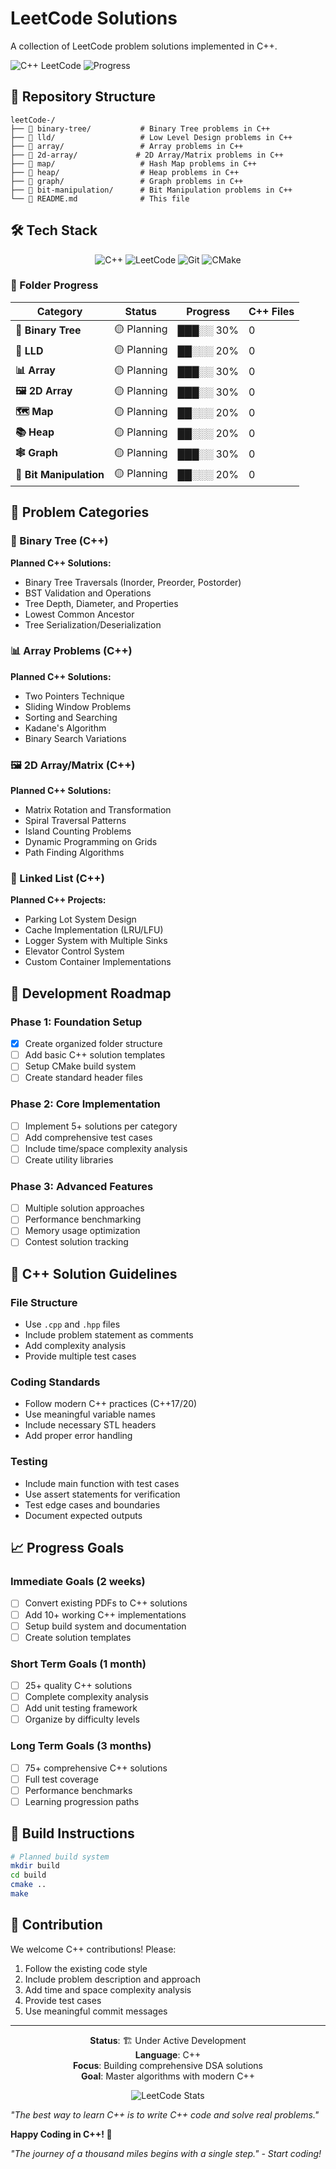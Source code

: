 # LeetCode Solutions

A collection of LeetCode problem solutions implemented in C++.

![C++ LeetCode](https://img.shields.io/badge/C++-LeetCode-blue?logo=cplusplus&style=for-the-badge)
![Progress](https://img.shields.io/badge/Progress-Active-success?style=for-the-badge)

## 📁 Repository Structure

```
leetCode-/
├── 📂 binary-tree/           # Binary Tree problems in C++
├── 📂 lld/                   # Low Level Design problems in C++
├── 📂 array/                 # Array problems in C++
├── 📂 2d-array/             # 2D Array/Matrix problems in C++
├── 📂 map/                   # Hash Map problems in C++
├── 📂 heap/                  # Heap problems in C++
├── 📂 graph/                 # Graph problems in C++
├── 📂 bit-manipulation/      # Bit Manipulation problems in C++
└── 📄 README.md              # This file
```

## 🛠️ Tech Stack

<div align="center">

![C++](https://img.shields.io/badge/C++-00599C?style=for-the-badge&logo=cplusplus&logoColor=white)
![LeetCode](https://img.shields.io/badge/LeetCode-FFA116?style=for-the-badge&logo=leetcode&logoColor=black)
![Git](https://img.shields.io/badge/Git-F05032?style=for-the-badge&logo=git&logoColor=white)
![CMake](https://img.shields.io/badge/CMake-064F8C?style=for-the-badge&logo=cmake&logoColor=white)

</div>

### 📂 Folder Progress

| Category | Status | Progress | C++ Files |
|----------|---------|----------|-----------|
| **🌳 Binary Tree** | 🟡 Planning | ███░░ 30% | 0 |
| **🎨 LLD** | 🟡 Planning | ██░░░ 20% | 0 |
| **📊 Array** | 🟡 Planning | ███░░ 30% | 0 |
| **🖼️ 2D Array** | 🟡 Planning | ███░░ 30% | 0 |
| **🗺️ Map** | 🟡 Planning | ██░░░ 20% | 0 |
| **📚 Heap** | 🟡 Planning | ██░░░ 20% | 0 |
| **🕸️ Graph** | 🟡 Planning | ███░░ 30% | 0 |
| **🔢 Bit Manipulation** | 🟡 Planning | ██░░░ 20% | 0 |

## 🎯 Problem Categories

### 🌳 Binary Tree (C++)
**Planned C++ Solutions:**
- Binary Tree Traversals (Inorder, Preorder, Postorder)
- BST Validation and Operations
- Tree Depth, Diameter, and Properties
- Lowest Common Ancestor
- Tree Serialization/Deserialization

### 📊 Array Problems (C++)
**Planned C++ Solutions:**
- Two Pointers Technique
- Sliding Window Problems
- Sorting and Searching
- Kadane's Algorithm
- Binary Search Variations

### 🖼️ 2D Array/Matrix (C++)
**Planned C++ Solutions:**
- Matrix Rotation and Transformation
- Spiral Traversal Patterns
- Island Counting Problems
- Dynamic Programming on Grids
- Path Finding Algorithms

### 🎨 Linked List (C++)
**Planned C++ Projects:**
- Parking Lot System Design
- Cache Implementation (LRU/LFU)
- Logger System with Multiple Sinks
- Elevator Control System
- Custom Container Implementations

## 🚀 Development Roadmap

### Phase 1: Foundation Setup
- [x] Create organized folder structure
- [ ] Add basic C++ solution templates
- [ ] Setup CMake build system
- [ ] Create standard header files

### Phase 2: Core Implementation
- [ ] Implement 5+ solutions per category
- [ ] Add comprehensive test cases
- [ ] Include time/space complexity analysis
- [ ] Create utility libraries

### Phase 3: Advanced Features
- [ ] Multiple solution approaches
- [ ] Performance benchmarking
- [ ] Memory usage optimization
- [ ] Contest solution tracking

## 📝 C++ Solution Guidelines

### File Structure
- Use `.cpp` and `.hpp` files
- Include problem statement as comments
- Add complexity analysis
- Provide multiple test cases

### Coding Standards
- Follow modern C++ practices (C++17/20)
- Use meaningful variable names
- Include necessary STL headers
- Add proper error handling

### Testing
- Include main function with test cases
- Use assert statements for verification
- Test edge cases and boundaries
- Document expected outputs

## 📈 Progress Goals

### Immediate Goals (2 weeks)
- [ ] Convert existing PDFs to C++ solutions
- [ ] Add 10+ working C++ implementations
- [ ] Setup build system and documentation
- [ ] Create solution templates

### Short Term Goals (1 month)
- [ ] 25+ quality C++ solutions
- [ ] Complete complexity analysis
- [ ] Add unit testing framework
- [ ] Organize by difficulty levels

### Long Term Goals (3 months)
- [ ] 75+ comprehensive C++ solutions
- [ ] Full test coverage
- [ ] Performance benchmarks
- [ ] Learning progression paths

## 🔧 Build Instructions

```bash
# Planned build system
mkdir build
cd build
cmake ..
make
```

## 🤝 Contribution

We welcome C++ contributions! Please:

1. Follow the existing code style
2. Include problem description and approach
3. Add time and space complexity analysis
4. Provide test cases
5. Use meaningful commit messages

---

<div align="center">

**Status**: 🏗️ Under Active Development  
**Language**: C++  
**Focus**: Building comprehensive DSA solutions  
**Goal**: Master algorithms with modern C++

![LeetCode Stats](https://leetcard.jacoblin.cool/api?username=yourusername&theme=light)

</div>

*"The best way to learn C++ is to write C++ code and solve real problems."*

**Happy Coding in C++! 🚀**

*"The journey of a thousand miles begins with a single step." - Start coding!*
